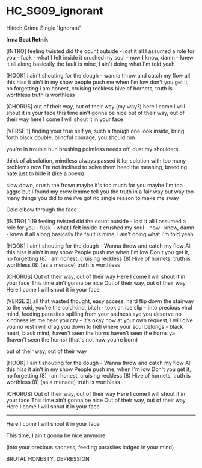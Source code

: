 # HC_SG09_ignorant
Hitech Crime Single 'Ignorant'

**Irma Beat Retnik**

[INTRO]
feeling twisted did the count outside - lost it all 
I assumed a role for you - fuck - what I felt inside 
it crushed my soul - now I know, damn - knew it all along 
basically the fault is mine, I ain't doing what I'm told yeah

[HOOK]
i ain't shouting for the dough - 
wanna throw and catch my flow
all this hiss it ain't in my show
people push me when I'm low 
don't you get it, no forgetting
i am honest, cruising reckless
hive of hornets, truth is worthless
truth is worthless

[CHORUS]
out of their way, out of their way (my way?)
here I come I will shout it in your face
this time ain't gonna be nice
out of their way, out of their way
here I come I will shout it in your face

[VERSE 1]
finding your true self ya, such a though one 
look inside, bring forth black double, 
blindful courage, you should run

you're in trouble hun 
brushing pointless needs off, dust my shoulders

think of absolution, mindless always passed it
for solution with too many problems
now I'm not inclined to solve them
heed the meaning, breeding hate just to hide it (like a poem) 




slow down, crush the frown
maybe it's too much for you 
maybe I'm too aggro but I found my crew
lemme tell you the truth in a fair way 
but way too many things you did to me
i've got no single reason to make me sway

Cold elbow through the face

[INTRO] 1:19
feeling twisted did the count outside - lost it all
I assumed a role for you - fuck - what I felt inside 
it crushed my soul - now I know, damn - knew it all along 
basically the fault is mine, I ain't doing what I'm told yeah

[HOOK]
I ain't shouting for the dough - 
Wanna throw and catch my flow
All this hiss it ain't in my show
People push me when I'm low 
Don't you get it, no forgetting (8)
I am honest, cruising reckless (8)
Hive of hornets, truth is worthless (8)
(as a menace) truth is worthless

[CHORUS]
Out of their way, out of their way
Here I come I will shout it in your face
This time ain't gonna be nice
Out of their way, out of their way
Here I come I will shout it in your face

[VERSE 2]
all that wasted thought, easy access, hard flip
down the stairway to the void, you're the cold kind, bitch -
took an ice slip - into precious viral mind, feeding parasites spilling from your sadness aye
you deserve no kindness
let me hear you cry - it's okay now 
at your own request, i will give you no rest 
i will drag you down to hell where your soul belongs -
black heart, black mind, haven't seen the horns
haven't seen the horns ya (haven't seen the horns)
(that's not how you're born)



out of their way, out of their way

[HOOK]
I ain't shouting for the dough - 
Wanna throw and catch my flow
All this hiss it ain't in my show
People push me, when I'm low 
Don't you get it, no forgetting (8)
I am honest, cruising reckless (8)
Hive of hornets, truth is worthless (8)
(as a menace) truth is worthless

[CHORUS]
Out of their way, out of their way
Here I come I will shout it in your face
This time ain't gonna be nice
Out of their way, out of their way
Here I come I will shout it in your face





---
Here I come I will shout it in your face

This time, I ain't gonna be nice 
anymore

(into your precious sadness, feeding parasites lodged in your mind)


BRUTAL HONESTY, DEPRESSION
